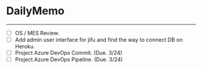 # DailyMemo

---

+ [ ] OS / MES Review.
+ [ ] Add admin user interface for jifu and find the way to connect DB on Heroku.
+ [ ] Project Azure DevOps Commit. (Due. 3/24)
+ [ ] Project Azure DevOps Pipeline. (Due. 3/24)
